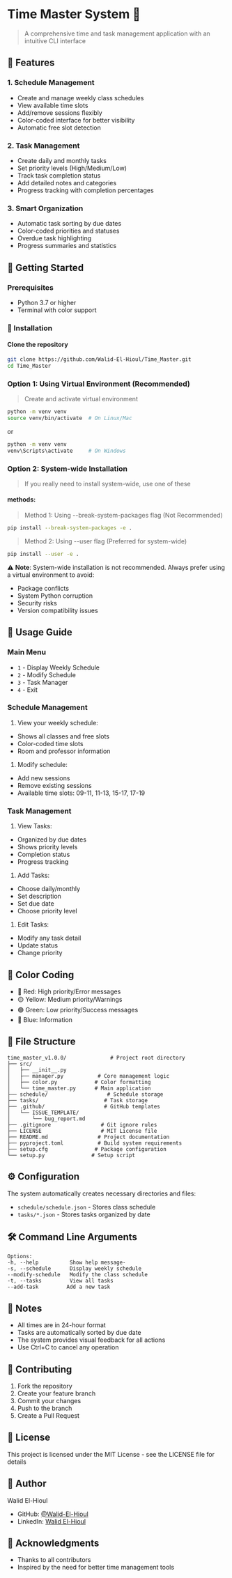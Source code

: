 # Time Master System 📅

> A comprehensive time and task management application with an intuitive CLI interface

## 🌟 Features

### 1. Schedule Management

- Create and manage weekly class schedules
- View available time slots
- Add/remove sessions flexibly
- Color-coded interface for better visibility
- Automatic free slot detection

### 2. Task Management

- Create daily and monthly tasks
- Set priority levels (High/Medium/Low)
- Track task completion status
- Add detailed notes and categories
- Progress tracking with completion percentages

### 3. Smart Organization

- Automatic task sorting by due dates
- Color-coded priorities and statuses
- Overdue task highlighting
- Progress summaries and statistics

## 🚀 Getting Started

### Prerequisites

- Python 3.7 or higher
- Terminal with color support

### 🚀 Installation
#### Clone the repository
```bash
git clone https://github.com/Walid-El-Hioul/Time_Master.git
cd Time_Master
```

### Option 1: Using Virtual Environment (Recommended)
>Create and activate virtual environment
```bash
python -m venv venv
source venv/bin/activate  # On Linux/Mac
```
or
```bash
python -m venv venv
venv\Scripts\activate     # On Windows

```

### Option 2: System-wide Installation
>If you really need to install system-wide, use one of these 

#### methods:
> Method 1: Using --break-system-packages flag (Not Recommended)
```bash
pip install --break-system-packages -e .
```

> Method 2: Using --user flag (Preferred for system-wide)
```bash
pip install --user -e .
```

⚠️ **Note**: System-wide installation is not recommended. Always prefer using a virtual environment to avoid:
- Package conflicts
- System Python corruption
- Security risks
- Version compatibility issues

## 📖 Usage Guide

### Main Menu

- `1` - Display Weekly Schedule
- `2` - Modify Schedule
- `3` - Task Manager
- `4` - Exit

### Schedule Management

1. View your weekly schedule:

- Shows all classes and free slots
- Color-coded time slots
- Room and professor information

1. Modify schedule:

- Add new sessions
- Remove existing sessions
- Available time slots: 09-11, 11-13, 15-17, 17-19

### Task Management

1. View Tasks:

- Organized by due dates
- Shows priority levels
- Completion status
- Progress tracking

1. Add Tasks:

- Choose daily/monthly
- Set description
- Set due date
- Choose priority level

1. Edit Tasks:

- Modify any task detail
- Update status
- Change priority

## 🎨 Color Coding

- 🔴 Red: High priority/Error messages
- 🟡 Yellow: Medium priority/Warnings
- 🟢 Green: Low priority/Success messages
- 🔵 Blue: Information

## 📁 File Structure

```
time_master_v1.0.0/              # Project root directory
├── src/
│   ├── __init__.py
│   ├── manager.py           # Core management logic
│   ├── color.py            # Color formatting
│   └── time_master.py      # Main application
├── schedule/                   # Schedule storage
├── tasks/                     # Task storage
├── .github/                   # GitHub templates
│   └── ISSUE_TEMPLATE/
│       └── bug_report.md
├── .gitignore                # Git ignore rules
├── LICENSE                   # MIT License file
├── README.md                # Project documentation
├── pyproject.toml           # Build system requirements
├── setup.cfg               # Package configuration
└── setup.py               # Setup script
```

## ⚙️ Configuration

The system automatically creates necessary directories and files:

- `schedule/schedule.json` - Stores class schedule
- `tasks/*.json` - Stores tasks organized by date

## 🛠️ Command Line Arguments

```
Options:
-h, --help          Show help message-
-s, --schedule      Display weekly schedule
--modify-schedule   Modify the class schedule
-t, --tasks         View all tasks
--add-task         Add a new task
```

## 📝 Notes

- All times are in 24-hour format
- Tasks are automatically sorted by due date
- The system provides visual feedback for all actions
- Use Ctrl+C to cancel any operation

## 🤝 Contributing

1. Fork the repository
1. Create your feature branch
1. Commit your changes
1. Push to the branch
1. Create a Pull Request

## 📄 License

This project is licensed under the MIT License - see the LICENSE file for details

## 👤 Author

Walid El-Hioul

- GitHub: [@Walid-El-Hioul](https://github.com/Walid-El-Hioul)
- LinkedIn: [Walid El-Hioul](https://linkedin.com/in/walid-el-hioul)

## 🙏 Acknowledgments

- Thanks to all contributors
- Inspired by the need for better time management tools

<br>
